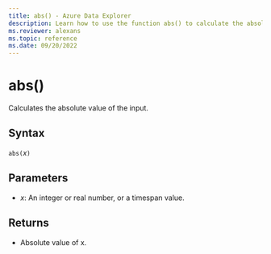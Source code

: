 ```yaml
---
title: abs() - Azure Data Explorer
description: Learn how to use the function abs() to calculate the absolute value of an input.
ms.reviewer: alexans
ms.topic: reference
ms.date: 09/20/2022
---
```

# abs()

Calculates the absolute value of the input.

## Syntax

`abs(`*x*`)`

## Parameters

* *x*: An integer or real number, or a timespan value.

## Returns

* Absolute value of x.
